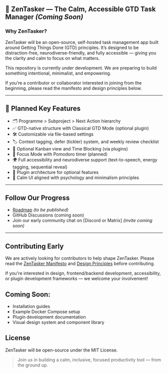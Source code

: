 ## 🚀 ZenTasker — The Calm, Accessible GTD Task Manager *(Coming Soon)*

### **Why ZenTasker?**
ZenTasker will be an open-source, self-hosted task management app built around Getting Things Done (GTD) principles. It’s designed to be distraction-free, neurodiverse-friendly, and fully accessible — giving you the clarity and calm to focus on what matters.

This repository is currently under development. We are preparing to build something intentional, minimalist, and empowering.

If you’re a contributor or collaborator interested in joining from the beginning, please read the manifesto and design principles below.

---

## 🌱 Planned Key Features
- 🗂 Programme > Subproject > Next Action hierarchy
- ✅ GTD-native structure with Classical GTD Mode (optional plugin)
- 🛠 Customizable via file-based settings
- 🏷 Context tagging, defer (tickler) system, and weekly review checklist
- 📅 Optional Kanban view and Time Blocking (via plugins)
- 🔔 Focus Mode with Pomodoro timer (planned)
- 🌍 Full accessibility and neurodiverse support (text-to-speech, energy tagging, sequential reveal)
- 🔗 Plugin architecture for optional features
- 🌸 Calm UI aligned with psychology and minimalism principles

---

##  Follow Our Progress
- [Roadmap](docs/Roadmap.md) *(to be published)*
- GitHub Discussions (coming soon)
- Join our early community chat on [Discord or Matrix] *(invite coming soon)*

---

## Contributing Early
We are actively looking for contributors to help shape ZenTasker. Please read the [ZenTasker Manifesto](docs/manifesto.md) and [Design Principles](docs/design-principles.md) before contributing.

If you're interested in design, frontend/backend development, accessibility, or plugin development frameworks — we welcome your involvement!

## Coming Soon:
- Installation guides
- Example Docker Compose setup
- Plugin development documentation
- Visual design system and component library

## License
ZenTasker will be open-source under the MIT License.

> Join us in building a calm, inclusive, focused productivity tool — from the ground up.
